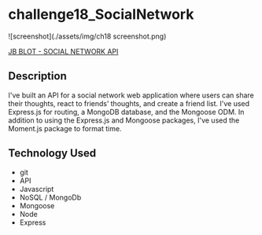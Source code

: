 # challenge18_SocialNetwork

![screenshot](./assets/img/ch18 screenshot.png)

[JB BLOT - SOCIAL NETWORK API](https://github.com/jaaybe/challenge18_SocialNetwork)

## Description
I've built an API for a social network web application where users can share their thoughts, react to friends’ thoughts, and create a friend list. I've used Express.js for routing, a MongoDB database, and the Mongoose ODM. In addition to using the Express.js and Mongoose packages, I've used the Moment.js package to format time.

## Technology Used
<ul>
<li>git</li>
<li>API</li>
<li>Javascript</li>
<li>NoSQL / MongoDb</li>
<li>Mongoose</li>
<li>Node</li>
<li>Express</li>